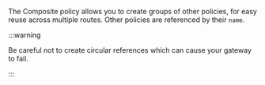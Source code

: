 The Composite policy allows you to create groups of other policies, for easy
reuse across multiple routes. Other policies are referenced by their `name`.

:::warning

Be careful not to create circular references which can cause your gateway to
fail.

:::
